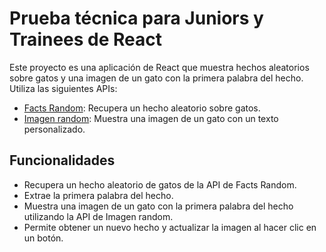 # Prueba técnica para Juniors y Trainees de React

Este proyecto es una aplicación de React que muestra hechos aleatorios sobre gatos y una imagen de un gato con la primera palabra del hecho. Utiliza las siguientes APIs:

- [Facts Random](https://catfact.ninja/fact): Recupera un hecho aleatorio sobre gatos.
- [Imagen random](https://cataas.com/cat/says/hello): Muestra una imagen de un gato con un texto personalizado.

## Funcionalidades

- Recupera un hecho aleatorio de gatos de la API de Facts Random.
- Extrae la primera palabra del hecho.
- Muestra una imagen de un gato con la primera palabra del hecho utilizando la API de Imagen random.
- Permite obtener un nuevo hecho y actualizar la imagen al hacer clic en un botón.

